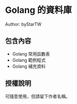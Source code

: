# Golang 的資料庫
Author: byStarTW
## 包含內容
- Golang 常用函數表
- Golang 範例程式
- Golang 補充資料
## 授權說明
可隨意使用，但請留下作者名稱。